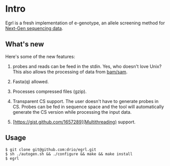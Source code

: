 # Intro

Egrl is a fresh implementation of e-genotype, an allele screening method for
[Next-Gen sequencing data](http://en.wikipedia.org/wiki/DNA_sequencing).

## What's new

Here's some of the new features:

1. probes and reads can be feed in the stdin. Yes, who doesn't love Unix?
This also allows the processing of data from
[bam/sam](http://samtools.sourceforge.net/SAM1.pdf).

2. Fasta(q) allowed.

3. Processes compressed files (gzip).

4. Transparent CS support. The user doesn't have to generate probes in CS.
Probes can be fed in sequence space and the tool will automatically
generate the CS version while processing the input data.

5. [https://gist.github.com/1657289](Multithreading) support.

## Usage

```
$ git clone git@github.com:drio/egrl.git
$ sh ./autogen.sh && ./configure && make && make install
$ egrl
```

